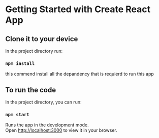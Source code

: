 # Getting Started with Create React App

## Clone it to your device

In the project directory run:

### `npm install`

this commend install all the depandency that is requierd to run this app

## To run the code

In the project directory, you can run:

### `npm start`

Runs the app in the development mode.\
Open [http://localhost:3000](http://localhost:3000) to view it in your browser.
